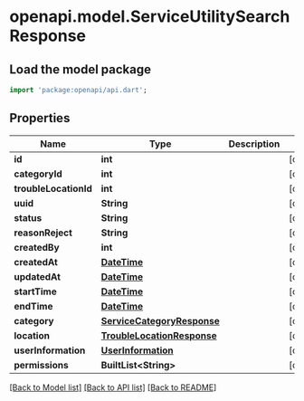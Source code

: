 # openapi.model.ServiceUtilitySearchResponse

## Load the model package
```dart
import 'package:openapi/api.dart';
```

## Properties
Name | Type | Description | Notes
------------ | ------------- | ------------- | -------------
**id** | **int** |  | [optional] 
**categoryId** | **int** |  | [optional] 
**troubleLocationId** | **int** |  | [optional] 
**uuid** | **String** |  | [optional] 
**status** | **String** |  | [optional] 
**reasonReject** | **String** |  | [optional] 
**createdBy** | **int** |  | [optional] 
**createdAt** | [**DateTime**](DateTime.md) |  | [optional] 
**updatedAt** | [**DateTime**](DateTime.md) |  | [optional] 
**startTime** | [**DateTime**](DateTime.md) |  | [optional] 
**endTime** | [**DateTime**](DateTime.md) |  | [optional] 
**category** | [**ServiceCategoryResponse**](ServiceCategoryResponse.md) |  | [optional] 
**location** | [**TroubleLocationResponse**](TroubleLocationResponse.md) |  | [optional] 
**userInformation** | [**UserInformation**](UserInformation.md) |  | [optional] 
**permissions** | **BuiltList&lt;String&gt;** |  | [optional] 

[[Back to Model list]](../README.md#documentation-for-models) [[Back to API list]](../README.md#documentation-for-api-endpoints) [[Back to README]](../README.md)


